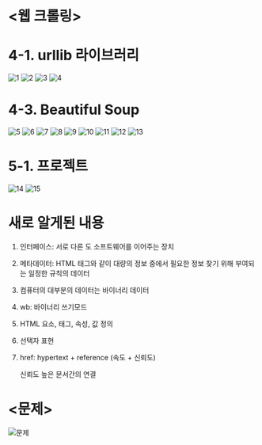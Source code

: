 
<웹 크롤링>
=========

**4-1. urllib 라이브러리**
=============
![1](https://user-images.githubusercontent.com/101803521/202877243-d07f80fc-d5c5-4bda-9f84-9a37004b4a4a.png)
![2](https://user-images.githubusercontent.com/101803521/202877250-1c66a301-1802-4bf0-a3a6-a994916a43d4.png)
![3](https://user-images.githubusercontent.com/101803521/202877253-6e62b5d3-a5eb-4b1d-a4a5-7239d74ab8e9.png)
![4](https://user-images.githubusercontent.com/101803521/202877256-1792d364-b11a-4401-85e6-92996a3f7739.png)


**4-3. Beautiful Soup**
===========
![5](https://user-images.githubusercontent.com/101803521/202877273-f6c18a60-8f83-42cd-8974-d3fc2fb74602.png)
![6](https://user-images.githubusercontent.com/101803521/202877274-fc84689e-b9a0-4b91-a95f-f49559ba0cd9.png)
![7](https://user-images.githubusercontent.com/101803521/202877279-8c40f2a6-b78b-4faa-8a9c-7b7651b4a96c.png)
![8](https://user-images.githubusercontent.com/101803521/202877281-71fc4c9a-8a8f-4382-8958-46ad3f42452e.png)
![9](https://user-images.githubusercontent.com/101803521/202877285-55a448f7-bb85-4bad-9dcb-46503c56a4db.png)
![10](https://user-images.githubusercontent.com/101803521/202877288-87df0992-b2a6-4e6d-8bf2-7b77d513afd3.png)
![11](https://user-images.githubusercontent.com/101803521/202877293-8f2f84d9-5188-4ab3-82e1-64d25016f9ab.png)
![12](https://user-images.githubusercontent.com/101803521/202877296-9b5393f5-45d9-4363-980b-ff2728d265a0.png)
![13](https://user-images.githubusercontent.com/101803521/202877297-a9ec0de9-e9ac-49ad-82ba-a6c1a3ea27c9.png)


**5-1. 프로젝트**
=====
![14](https://user-images.githubusercontent.com/101803521/202877348-16f5a0b2-2476-4817-b779-944d3d68504c.png)
![15](https://user-images.githubusercontent.com/101803521/202877351-1675e8da-d1a0-4e63-8c33-c0cfd9c7c2e0.png)


**새로 알게된 내용**
====
1. 인터페이스: 서로 다른 도 소프트웨어를 이어주는 장치

2. 메타데이터: HTML 태그와 같이 대량의 정보 중에서 필요한 정보 찾기 위해 부여되는 일정한 규칙의 데이터

3. 컴퓨터의 대부분의 데이터는 바이너리 데이터

4. wb: 바이너리 쓰기모드

5. HTML 요소, 태그, 속성, 값 정의

6. 선택자 표현

7. href: hypertext + reference (속도 + 신뢰도)
   
   신뢰도 높은 문서간의 연결
   
   
<문제>
===
![문제](https://user-images.githubusercontent.com/101803521/202893793-ea361e1d-98ba-4824-a443-381694325cb9.png)
